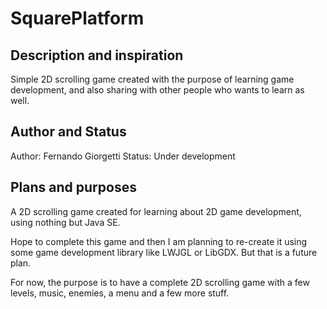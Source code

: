# SquarePlatform


## Description and inspiration

Simple 2D scrolling game created with the purpose of learning
game development, and also sharing with other people who wants
to learn as well.


## Author and Status

Author: Fernando Giorgetti
Status: Under development


## Plans and purposes

A 2D scrolling game created for learning about 2D game development,
using nothing but Java SE.

Hope to complete this game and then I am planning to re-create it 
using some game development library like LWJGL or LibGDX. But that is 
a future plan.

For now, the purpose is to have a complete 2D scrolling game with a
few levels, music, enemies, a menu and a few more stuff.
